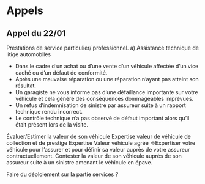 # Appels

## Appel du 22/01

Prestations de service particulier/ professionnel.
a) Assistance technique de litige automobiles
- Dans le cadre d’un achat ou d’une vente d’un véhicule affectée d’un vice caché ou d’un défaut de conformité.
- Après une mauvaise réparation ou une réparation n’ayant pas atteint son résultat.
- Un garagiste ne vous informe pas d’une défaillance importante sur votre véhicule
et cela génère des conséquences dommageables imprévues.
- Un refus d’indemnisation de sinistre par assureur suite à un rapport technique
rendu incorrect.
- Le contrôle technique n’a pas observé de défaut important alors qu’il était présent
lors de la visite.

Évaluer/Estimer la valeur de son véhicule
Expertise valeur de véhicule de collection et de prestige
Expertise Valeur véhicule agréé =>Expertiser votre véhicule pour l’assurer et pour définir
sa valeur auprès de votre assureur contractuellement.
Contester la valeur de son véhicule auprès de son assureur suite à un sinistre amenant le
véhicule en épave.

Faire du déploiement sur la partie services ?